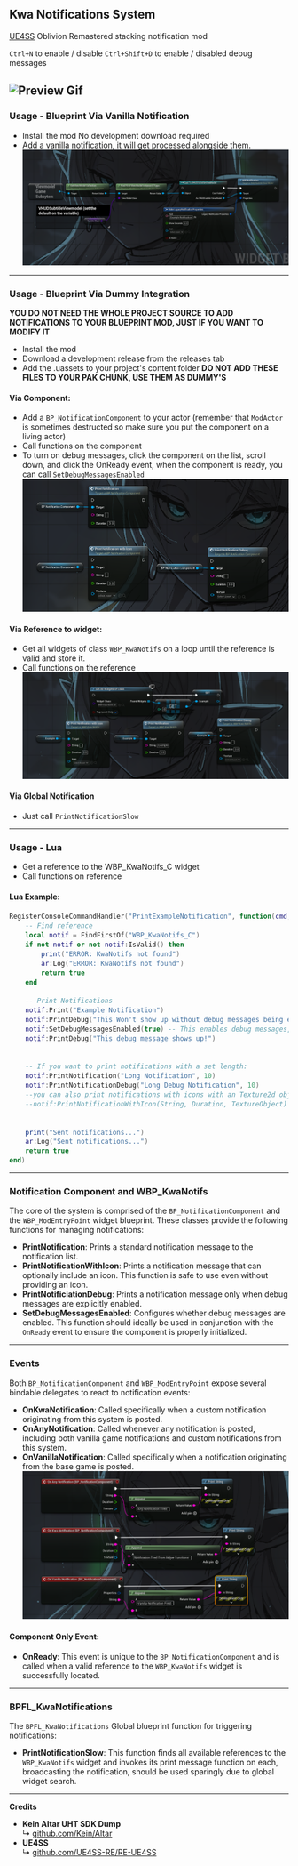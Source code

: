## Kwa Notifications System
[UE4SS](https://github.com/UE4SS-RE/RE-UE4SS) Oblivion Remastered stacking notification mod

`Ctrl+N` to enable / disable
`Ctrl+Shift+D` to enable / disabled debug messages

![Preview Gif](Docs/KwaNotifs.gif)
---

### Usage - Blueprint Via Vanilla Notification

* Install the mod
No development download required
* Add a vanilla notification, it will get processed alongside them.
![Notification Vanilla Screenshot](Docs/AddNotificationVanilla.png)

---

### Usage - Blueprint Via Dummy Integration

**YOU DO NOT NEED THE WHOLE PROJECT SOURCE TO ADD NOTIFICATIONS TO YOUR BLUEPRINT MOD, JUST IF YOU WANT TO MODIFY IT**

* Install the mod
* Download a development release from the releases tab
* Add the .uassets to your project's content folder **DO NOT ADD THESE FILES TO YOUR PAK CHUNK, USE THEM AS DUMMY'S**

#### Via Component:
* Add a `BP_NotificationComponent` to your actor (remember that `ModActor` is sometimes destructed so make sure you put the component on a living actor)
* Call functions on the component
* To turn on debug messages, click the component on the list, scroll down, and click the OnReady event, when the component is ready, you can call `SetDebugMessagesEnabled`
![Notification Dummy Screenshot](Docs/AddNotificationsComponent.png)


#### Via Reference to widget:
* Get all widgets of class `WBP_KwaNotifs` on a loop until the reference is valid and store it.
* Call functions on the reference
![Notification Widget Screenshot](Docs/AddNotificationsWidgetReference.png)

#### Via Global Notification
* Just call `PrintNotificationSlow`

---

### Usage - Lua
* Get a reference to the WBP_KwaNotifs_C widget
* Call functions on reference

#### Lua Example:
``` Lua
RegisterConsoleCommandHandler("PrintExampleNotification", function(cmd, params, ar)
    -- Find reference
    local notif = FindFirstOf("WBP_KwaNotifs_C")
    if not notif or not notif:IsValid() then
        print("ERROR: KwaNotifs not found")
        ar:Log("ERROR: KwaNotifs not found")
        return true
    end

    -- Print Notifications
    notif:Print("Example Notification")
    notif:PrintDebug("This Won't show up without debug messages being enabled")
    notif:SetDebugMessagesEnabled(true) -- This enables debug messages, or you can also press ctrl-shift-D
    notif:PrintDebug("This debug message shows up!")


    -- If you want to print notifications with a set length:
    notif:PrintNotification("Long Notification", 10)
    notif:PrintNotificationDebug("Long Debug Notification", 10)
    --you can also print notifications with icons with an Texture2d object reference: 
    --notif:PrintNotificationWithIcon(String, Duration, TextureObject)


    print("Sent notifications...")
    ar:Log("Sent notifications...")
    return true
end)
```

---

### Notification Component and WBP\_KwaNotifs

The core of the system is comprised of the `BP_NotificationComponent` and the `WBP_ModEntryPoint` widget blueprint. These classes provide the following functions for managing notifications:

* **PrintNotification**: Prints a standard notification message to the notification list.
* **PrintNotificationWithIcon**: Prints a notification message that can optionally include an icon. This function is safe to use even without providing an icon.
* **PrintNotificiationDebug**: Prints a notification message only when debug messages are explicitly enabled.
* **SetDebugMessagesEnabled**: Configures whether debug messages are enabled. This function should ideally be used in conjunction with the `OnReady` event to ensure the component is properly initialized.

---

### Events


Both `BP_NotificationComponent` and `WBP_ModEntryPoint` expose several bindable delegates to react to notification events:

* **OnKwaNotification**: Called specifically when a custom notification originating from this system is posted.
* **OnAnyNotification**: Called whenever any notification is posted, including both vanilla game notifications and custom notifications from this system.
* **OnVanillaNotification**: Called specifically when a notification originating from the base game is posted.
![Event Screenshot](Docs/Events.png)

#### Component Only Event:

* **OnReady**: This event is unique to the `BP_NotificationComponent` and is called when a valid reference to the `WBP_KwaNotifs` widget is successfully located.

---

### BPFL\_KwaNotifications

The `BPFL_KwaNotifications` Global blueprint function for triggering notifications:

* **PrintNotificationSlow**: This function finds all available references to the `WBP_KwaNotifs` widget and invokes its print message function on each, broadcasting the notification, should be used sparingly due to global widget search.

---

**Credits**  
* **Kein Altar UHT SDK Dump**  
↳ [github.com/Kein/Altar](https://github.com/Kein/Altar)  
* **UE4SS**  
↳ [github.com/UE4SS-RE/RE-UE4SS](https://github.com/UE4SS-RE/RE-UE4SS)  

